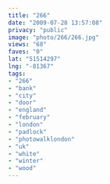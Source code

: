 ```yaml
---
title: "266"
date: "2009-07-28 13:57:08"
privacy: "public"
image: "photo/266/266.jpg"
views: "68"
faves: "0"
lat: "51514297"
lng: "-81367"
tags:
- "266"
- "bank"
- "city"
- "door"
- "england"
- "february"
- "london"
- "padlock"
- "photowalklondon"
- "uk"
- "white"
- "winter"
- "wood"
---
```

<a href="/photos/2009/07/28/266" rel="nofollow"></a>
